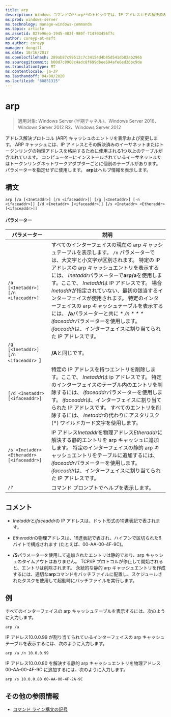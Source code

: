 ```yaml
---
title: arp
description: Windows コマンドの**arp**のトピックでは、IP アドレスとその解決済みの物理アドレスを格納するために使用するアドレス解決プロトコル (arp) キャッシュのエントリを表示および変更します。
ms.prod: windows-server
ms.technology: manage-windows-commands
ms.topic: article
ms.assetid: 827e96eb-1945-483f-980f-714703456f7c
author: coreyp-at-msft
ms.author: coreyp
manager: dongill
ms.date: 10/16/2017
ms.openlocfilehash: 289ab87c99512c7c34154d4b85d541db82ab296b
ms.sourcegitcommit: b00d7c8968c4adc8f699dbee694afe6ed36bc9de
ms.translationtype: MT
ms.contentlocale: ja-JP
ms.lasthandoff: 04/08/2020
ms.locfileid: "80851315"
---
```

# <a name="arp"></a>arp

>適用対象: Windows Server (半期チャネル)、Windows Server 2016、Windows Server 2012 R2、Windows Server 2012

アドレス解決プロトコル (ARP) キャッシュのエントリを表示および変更します。 ARP キャッシュには、IP アドレスとその解決済みのイーサネットまたはトークンリングの物理アドレスを格納するために使用される1つ以上のテーブルが含まれています。 コンピューターにインストールされているイーサネットまたはトークンリングネットワークアダプターごとに個別のテーブルがあります。 パラメーターを指定せずに使用します。 **arp**はヘルプ情報を表示します。

## <a name="syntax"></a>構文
```
arp [/a [<Inetaddr>] [/n <ifaceaddr>]] [/g [<Inetaddr>] [-n <ifaceaddr>]] [/d <Inetaddr> [<ifaceaddr>]] [/s <Inetaddr> <Etheraddr> [<ifaceaddr>]]
```
#### <a name="parameters"></a>パラメーター

| パラメーター | 説明 |
| --------- | ----------- |
| `/a [<Inetaddr>] [/n <ifaceaddr>]` | すべてのインターフェイスの現在の arp キャッシュテーブルを表示します。 `/n` パラメーターでは、大文字と小文字が区別されます。 特定の IP アドレスの arp キャッシュエントリを表示するには、 *Inetaddr*パラメーターで**arp/a**を使用します。ここで、 *Inetaddr*は IP アドレスです。 場合*Inetaddr*が指定されていない、最初の該当するインターフェイスが使用されます。 特定のインターフェイスの arp キャッシュテーブルを表示するには、 **/a**パラメーターと共に * */n * * * ifaceaddr*パラメーターを使用します。 *ifaceaddr*は、インターフェイスに割り当てられた IP アドレスです。 |
| `/g [<Inetaddr>] [/n <ifaceaddr> `] | **/A**と同じです。 |
|`[/d <Inetaddr> [<ifaceaddr>]` | 特定の IP アドレスを持つエントリを削除します。ここで、 *Inetaddr*は ip アドレスです。 特定のインターフェイスのテーブル内のエントリを削除するには、 *ifaceaddr*パラメーターを使用します。 *ifaceaddr*は、インターフェイスに割り当てられた IP アドレスです。 すべてのエントリを削除するには、 *Inetaddr*の代わりにアスタリスク (\*) ワイルドカード文字を使用します。 |
|`/s <Inetaddr> <Etheraddr> [<ifaceaddr>]` | IP アドレス*Inetaddr*を物理アドレス*Etheraddr*に解決する静的エントリを arp キャッシュに追加します。 特定のインターフェイスの静的 arp キャッシュエントリをテーブルに追加するには、 *ifaceaddr*パラメーターを使用します。 *ifaceaddr*は、インターフェイスに割り当てられた IP アドレスです。 |
|`/?`| コマンド プロンプトでヘルプを表示します。 |

## <a name="remarks"></a>コメント
- *Inetaddr*と*ifaceaddr*の IP アドレスは、ドット形式の10進表記で表されます。
- *Etheraddr*の物理アドレスは、16進表記で表され、ハイフンで区切られた6バイトで構成されます (たとえば、00-AA-00-4F-9C)。

- **/S**パラメーターを使用して追加されたエントリは静的であり、arp キャッシュのタイムアウトはありません。 TCP/IP プロトコルが停止して開始されると、エントリは削除されます。 永続的な静的 arp キャッシュエントリを作成するには、適切な**arp**コマンドをバッチファイルに配置し、スケジュールされたタスクを使用して起動時にバッチファイルを実行します。

## <a name="examples"></a><a name=BKMK_Examples></a>例

すべてのインターフェイスの arp キャッシュテーブルを表示するには、次のように入力します。

```
arp /a
```

IP アドレス10.0.0.99 が割り当てられているインターフェイスの arp キャッシュテーブルを表示するには、次のように入力します。

```
arp /a /n 10.0.0.99
```

IP アドレス10.0.0.80 を解決する静的 arp キャッシュエントリを物理アドレス 00-AA-00-4F-9C に追加するには、次のように入力します。

```
arp /s 10.0.0.80 00-AA-00-4F-2A-9C 
```

## <a name="additional-references"></a>その他の参照情報

- [コマンド ライン構文の記号](command-line-syntax-key.md)
